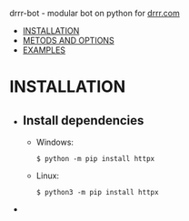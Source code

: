 
drrr-bot - modular bot on python for [drrr.com](https://drrr.com)

- [INSTALLATION](#installation)
- [METODS AND OPTIONS](#method-and-options)
- [EXAMPLES](#examples)


# INSTALLATION

- ## Install dependencies
    - Windows: 
        ```
        $ python -m pip install httpx
        ```
    - Linux:
        ```
        $ python3 -m pip install httpx
        ```
- 
